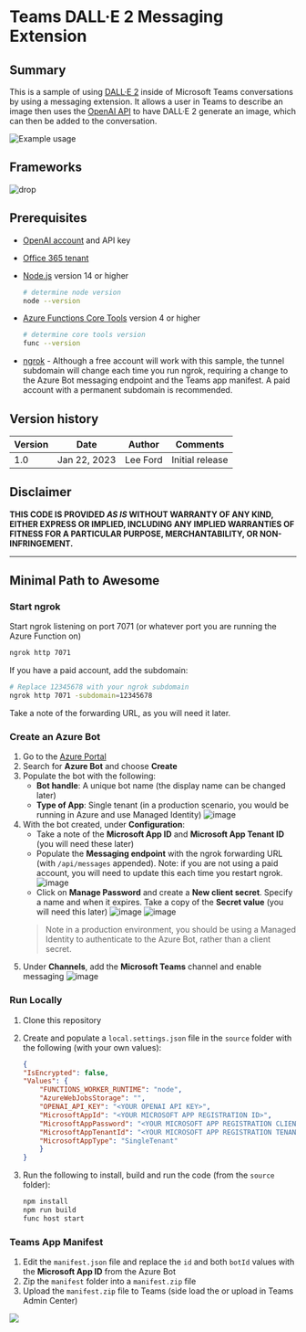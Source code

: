 # Teams DALL·E 2 Messaging Extension

## Summary

This is a sample of using [DALL·E 2](https://openai.com/dall-e-2/) inside of Microsoft Teams conversations by using a messaging extension. It allows a user in Teams to describe an image then uses the [OpenAI API](https://beta.openai.com/overview) to have DALL·E 2 generate an image, which can then be added to the conversation.

![Example usage](./assets/example-usage.gif)

## Frameworks

![drop](https://img.shields.io/badge/Bot&nbsp;Framework-4.18-green.svg)

## Prerequisites

* [OpenAI account](https://beta.openai.com/) and API key
* [Office 365 tenant](https://dev.office.com/sharepoint/docs/spfx/set-up-your-development-environment)
* [Node.js](https://nodejs.org) version 14 or higher

    ```bash
    # determine node version
    node --version
    ```

* [Azure Functions Core Tools](https://github.com/Azure/azure-functions-core-tools) version 4 or higher

    ```bash
    # determine core tools version
    func --version
    ```

* [ngrok](https://ngrok.com/) - Although a free account will work with this sample, the tunnel subdomain will change each time you run ngrok, requiring a change to the Azure Bot messaging endpoint and the Teams app manifest. A paid account with a permanent subdomain is recommended.

## Version history

Version|Date|Author|Comments
-------|----|----|--------
1.0|Jan 22, 2023|Lee Ford|Initial release

## Disclaimer

**THIS CODE IS PROVIDED _AS IS_ WITHOUT WARRANTY OF ANY KIND, EITHER EXPRESS OR IMPLIED, INCLUDING ANY IMPLIED WARRANTIES OF FITNESS FOR A PARTICULAR PURPOSE, MERCHANTABILITY, OR NON-INFRINGEMENT.**

---

## Minimal Path to Awesome

### Start ngrok

Start ngrok listening on port 7071 (or whatever port you are running the Azure Function on)

```bash
ngrok http 7071
```

If you have a paid account, add the subdomain:

```bash
# Replace 12345678 with your ngrok subdomain
ngrok http 7071 -subdomain=12345678
```

Take a note of the forwarding URL, as you will need it later.

### Create an Azure Bot

1. Go to the [Azure Portal](https://portal.azure.com)
2. Search for **Azure Bot** and choose **Create**
3. Populate the bot with the following:
   * **Bot handle**: A unique bot name (the display name can be changed later)
   * **Type of App**: Single tenant (in a production scenario, you would be running in Azure and use Managed Identity)
    ![image](./assets/create-azure-bot.png)
4. With the bot created, under **Configuration**:
   * Take a note of the **Microsoft App ID** and **Microsoft App Tenant ID** (you will need these later)
   * Populate the **Messaging endpoint** with the ngrok forwarding URL (with `/api/messages` appended). Note: if you are not using a paid account, you will need to update this each time you restart ngrok.
    ![image](./assets/azure-bot-configuration.png)
   * Click on **Manage Password** and create a **New client secret**. Specify a name and when it expires. Take a copy of the **Secret value** (you will need this later)
    ![image](./assets/create-client-secret.png)
    ![image](./assets/copy-client-secret.png)
    > Note in a production environment, you should be using a Managed Identity to authenticate to the Azure Bot, rather than a client secret.
5. Under **Channels**, add the **Microsoft Teams** channel and enable messaging
   ![image](./assets/add-teams-channel.png)

### Run Locally

1. Clone this repository
2. Create and populate a `local.settings.json` file in the `source` folder with the following (with your own values):

    ```json
    {
    "IsEncrypted": false,
    "Values": {
        "FUNCTIONS_WORKER_RUNTIME": "node",
        "AzureWebJobsStorage": "",
        "OPENAI_API_KEY": "<YOUR OPENAI API KEY>",
        "MicrosoftAppId": "<YOUR MICROSOFT APP REGISTRATION ID>",
        "MicrosoftAppPassword": "<YOUR MICROSOFT APP REGISTRATION CLIENT SECRET>",
        "MicrosoftAppTenantId": "<YOUR MICROSOFT APP REGISTRATION TENANT ID>",
        "MicrosoftAppType": "SingleTenant"
        }
    }
    ```

3. Run the following to install, build and run the code (from the `source` folder):

    ```bash
    npm install
    npm run build
    func host start
    ```

### Teams App Manifest

1. Edit the `manifest.json` file and replace the `id` and both `botId` values with the **Microsoft App ID** from the Azure Bot
2. Zip the `manifest` folder into a `manifest.zip` file
3. Upload the `manifest.zip` file to Teams (side load the or upload in Teams Admin Center)

<img src="https://pnptelemetry.azurewebsites.net/teams-dev-samples/samples/msgext-dalle" />
